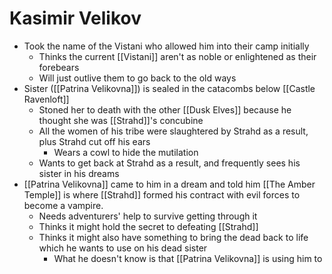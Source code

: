 # Kasimir Velikov

* Took the name of the Vistani who allowed him into their camp initially
  * Thinks the current [[Vistani]] aren't as noble or enlightened as their forebears
  * Will just outlive them to go back to the old ways
* Sister ([[Patrina Velikovna]]) is sealed in the catacombs below [[Castle Ravenloft]]
  * Stoned her to death with the other [[Dusk Elves]] because he thought she was [[Strahd]]'s concubine
  * All the women of his tribe were slaughtered by Strahd as a result, plus Strahd cut off his ears
    * Wears a cowl to hide the mutilation
  * Wants to get back at Strahd as a result, and frequently sees his sister in his dreams
* [[Patrina Velikovna]] came to him in a dream and told him [[The Amber Temple]] is where [[Strahd]] formed his contract with evil forces to become a vampire.
  * Needs adventurers' help to survive getting through it
  * Thinks it might hold the secret to defeating [[Strahd]]
  * Thinks it might also have something to bring the dead back to life which he wants to use on his dead sister
    * What he doesn't know is that [[Patrina Velikovna]] is using him to 